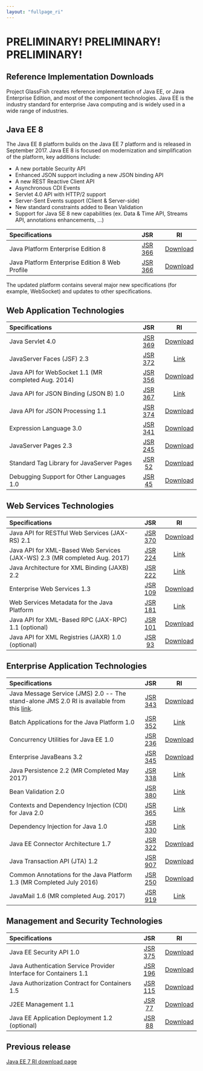 ```yaml
---
layout: "fullpage_ri"
---
```


# PRELIMINARY! PRELIMINARY! PRELIMINARY! #

## Reference Implementation Downloads ##

Project GlassFish creates reference implementation of Java EE, or Java Enterprise Edition, and most of the component technologies. Java EE is the industry standard for enterprise Java computing and is widely used in a wide range of industries.

## Java EE 8 ##

The Java EE 8 platform builds on the Java EE 7 platform and is released in September 2017.
Java EE 8 is focused on modernization and simplification of the platform, key additions include:
- A new portable Security API
- Enhanced JSON support including a new JSON binding API
- A new REST Reactive Client API
- Asynchronous CDI Events
- Servlet 4.0 API with HTTP/2 support
- Server-Sent Events support (Client & Server-side)
- New standard constraints added to Bean Validation
- Support for Java SE 8 new capabilities (ex. Data & Time API, Streams API, annotations enhancements, ...) 

| Specifications 	|JSR             	|RI       	|
|:---	|:---:|:---:|
| Java Platform Enterprise Edition 8       	| [JSR 366](http://jcp.org/en/jsr/detail?id=366) 	| [Download](http://download.java.net/glassfish/5.0/release/javaee8-ri.zip)|
| Java Platform Enterprise Edition 8 Web Profile |[JSR 366](http://jcp.org/en/jsr/detail?id=366)   	|[Download](http://download.java.net/glassfish/5.0/release/javaee8-ri-web.zip) |

The updated platform contains several major new specifications (for example, WebSocket) and updates to other specifications.


## Web Application Technologies ##

| Specifications 	|JSR             	|RI       	|
|:---	|:---:|:---:|
|Java Servlet 4.0| [JSR 369](https://jcp.org/en/jsr/detail?id=369) | [Download](http://download.java.net/glassfish/5.0/release/javaee8-ri.zip)|
|JavaServer Faces (JSF) 2.3 | [JSR 372](https://jcp.org/en/jsr/detail?id=372) 	| [Link](https://javaserverfaces.github.io/download.html)|
|Java API for WebSocket 1.1 (MR completed Aug. 2014) | [JSR 356](https://jcp.org/en/jsr/detail?id=356) 	| [Download](http://download.java.net/glassfish/5.0/release/javaee8-ri.zip)|
|Java API for JSON Binding (JSON B) 1.0| [JSR 367](https://jcp.org/en/jsr/detail?id=367) 	| [Link](https://projects.eclipse.org/projects/rt.yasson/downloads)|
|Java API for JSON Processing 1.1| [JSR 374](https://jcp.org/en/jsr/detail?id=374) 	| [Download](http://download.java.net/glassfish/5.0/release/javaee8-ri.zip)|
|Expression Language 3.0| [JSR 341](https://jcp.org/en/jsr/detail?id=341) 	| [Download](http://download.java.net/glassfish/5.0/release/javaee8-ri.zip)|
|JavaServer Pages 2.3| [JSR 245](http://jcp.org/en/jsr/detail?id=245) 	| [Download](http://download.java.net/glassfish/5.0/release/javaee8-ri.zip)|
|Standard Tag Library for JavaServer Pages| [JSR 52](http://jcp.org/en/jsr/detail?id=52) 	| [Download](http://download.java.net/glassfish/5.0/release/javaee8-ri.zip)|
|Debugging Support for Other Languages 1.0| [JSR 45](http://jcp.org/en/jsr/detail?id=45) 	| [Download](http://download.java.net/glassfish/5.0/release/javaee8-ri.zip)|

## Web Services Technologies ###

| Specifications 	|JSR             	|RI       	|
|:---	|:---:|:---:|
|Java API for RESTful Web Services (JAX-RS) 2.1| [JSR 370](http://jcp.org/en/jsr/detail?id=370) | [Download](https://maven.java.net/content/repositories/releases/org/glassfish/jersey/bundles/jaxrs-ri/2.26/jaxrs-ri-2.26.zip)|
|Java API for XML-Based Web Services (JAX-WS) 2.3 (MR completed Aug. 2017)| [JSR 224](http://jcp.org/en/jsr/detail?id=224) | [Link](https://javaee.github.io/metro-jax-ws/)|
|Java Architecture for XML Binding (JAXB) 2.2| [JSR 222](http://jcp.org/en/jsr/detail?id=222) | [Link](https://javaee.github.io/jaxb-v2/)|
|Enterprise Web Services 1.3| [JSR 109](http://jcp.org/en/jsr/detail?id=109) | [Download](http://download.java.net/glassfish/5.0/release/javaee8-ri.zip)|
|Web Services Metadata for the Java Platform| [JSR 181](http://jcp.org/en/jsr/detail?id=181) | [Link](https://javaee.github.io/metro-jax-ws/)|
|Java API for XML-Based RPC (JAX-RPC) 1.1 (optional)| [JSR 101](http://jcp.org/en/jsr/detail?id=101) | [Download](http://download.java.net/glassfish/5.0/release/javaee8-ri.zip)|
|Java API for XML Registries (JAXR) 1.0 (optional)| [JSR 93](http://jcp.org/en/jsr/detail?id=93) | [Download](http://download.java.net/glassfish/5.0/release/javaee8-ri.zip)|

## Enterprise Application Technologies ###

| Specifications 	|JSR             	|RI       	|
|:---	|:---:|:---:|
|Java Message Service (JMS) 2.0 -- The stand-alone JMS 2.0 RI is available from this [link](https://javaee.github.io/openmq/www/downloads/ri/).| [JSR 343](http://jcp.org/en/jsr/detail?id=343) | [Download](http://download.java.net/glassfish/5.0/release/javaee8-ri.zip)|
|Batch Applications for the Java Platform 1.0| [JSR 352](http://jcp.org/en/jsr/detail?id=352) | [Link](https://github.com/WASdev/standards.jsr352.jbatch/releases/tag/impl-1.0)|
|Concurrency Utilities for Java EE 1.0| [JSR 236](http://jcp.org/en/jsr/detail?id=236) | [Download](http://download.java.net/glassfish/5.0/release/javaee8-ri.zip)|
|Enterprise JavaBeans 3.2| [JSR 345](http://jcp.org/en/jsr/detail?id=345) | [Download](http://download.java.net/glassfish/5.0/release/javaee8-ri.zip)|
|Java Persistence 2.2 (MR Completed May 2017)| [JSR 338](http://jcp.org/en/jsr/detail?id=338) | [Link](http://www.eclipse.org/eclipselink/downloads/ri.php)|
|Bean Validation 2.0| [JSR 380](http://jcp.org/en/jsr/detail?id=380) | [Link](http://beanvalidation.org/2.0/ri/)|
|Contexts and Dependency Injection (CDI) for Java 2.0| [JSR 365](http://jcp.org/en/jsr/detail?id=365) | [Link](http://download.jboss.org/weld/3.0.0.Final/)|
|Dependency Injection for Java 1.0| [JSR 330](http://jcp.org/en/jsr/detail?id=330) | [Link](https://code.google.com/archive/p/atinject/downloads)|
|Java EE Connector Architecture 1.7| [JSR 322](http://jcp.org/en/jsr/detail?id=322) | [Download](http://download.java.net/glassfish/5.0/release/javaee8-ri.zip)|
|Java Transaction API (JTA) 1.2| [JSR 907](http://jcp.org/en/jsr/detail?id=907) | [Download](http://download.java.net/glassfish/5.0/release/javaee8-ri.zip)|
|Common Annotations for the Java Platform 1.3 (MR Completed July 2016)| [JSR 250](http://jcp.org/en/jsr/detail?id=250) | [Download](http://download.java.net/glassfish/5.0/release/javaee8-ri.zip)|
|JavaMail 1.6 (MR completed Aug. 2017)| [JSR 919](http://jcp.org/en/jsr/detail?id=919) | [Link](https://javaee.github.io/javamail/)|

## Management and Security Technologies ###

| Specifications 	|JSR             	|RI       	|
|:---	|:---:|:---:|
|Java EE Security API 1.0| [JSR 375](http://jcp.org/en/jsr/detail?id=375) | [Download](https://github.com/javaee/security-soteria/releases/1.0)|
|Java Authentication Service Provider Interface for Containers 1.1| [JSR 196](http://jcp.org/en/jsr/detail?id=196) | [Download](http://download.java.net/glassfish/5.0/release/javaee8-ri.zip)|
|Java Authorization Contract for Containers 1.5| [JSR 115](http://jcp.org/en/jsr/detail?id=115) | [Download](http://download.java.net/glassfish/5.0/release/javaee8-ri.zip)|
|J2EE Management 1.1| [JSR 77](http://jcp.org/en/jsr/detail?id=77) | [Download](http://download.java.net/glassfish/5.0/release/javaee8-ri.zip)|
|Java EE Application Deployment 1.2 (optional)| [JSR 88](http://jcp.org/en/jsr/detail?id=88) | [Download](http://download.java.net/glassfish/5.0/release/javaee8-ri.zip)|

## Previous release ###

[Java EE 7 RI download page](https://javaee.github.io/glassfish/downloads/ri/javaee7.html)

